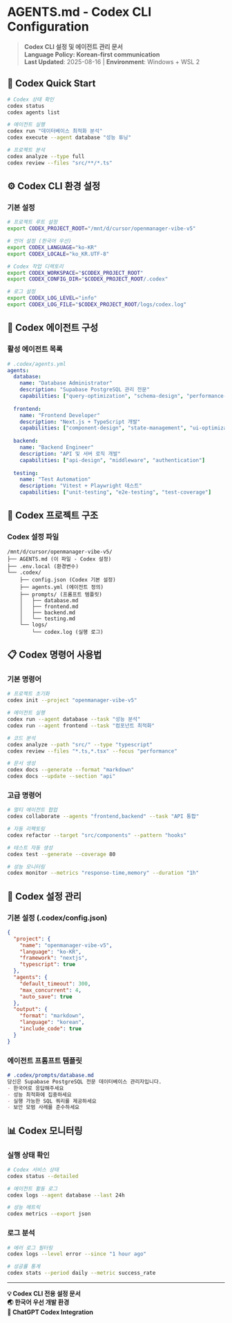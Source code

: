 <!--
===========================================
CODEX 관리용 문서 (AGENTS.md)
===========================================
이 파일은 ChatGPT Codex CLI 설정 및 관리를 위한 전용 문서입니다.
Codex 에이전트 구성, 명령어, 환경 설정 등을 포함합니다.
===========================================
-->

# AGENTS.md - Codex CLI Configuration

> **Codex CLI 설정 및 에이전트 관리 문서**  
> **Language Policy: Korean-first communication**  
> **Last Updated**: 2025-08-16 | **Environment**: Windows + WSL 2

## 🎯 Codex Quick Start

```bash
# Codex 상태 확인
codex status
codex agents list

# 에이전트 실행
codex run "데이터베이스 최적화 분석"
codex execute --agent database "성능 튜닝"

# 프로젝트 분석
codex analyze --type full
codex review --files "src/**/*.ts"
```

## ⚙️ Codex CLI 환경 설정

### 기본 설정
```bash
# 프로젝트 루트 설정
export CODEX_PROJECT_ROOT="/mnt/d/cursor/openmanager-vibe-v5"

# 언어 설정 (한국어 우선)
export CODEX_LANGUAGE="ko-KR"
export CODEX_LOCALE="ko_KR.UTF-8"

# Codex 작업 디렉토리
export CODEX_WORKSPACE="$CODEX_PROJECT_ROOT"
export CODEX_CONFIG_DIR="$CODEX_PROJECT_ROOT/.codex"

# 로그 설정
export CODEX_LOG_LEVEL="info"
export CODEX_LOG_FILE="$CODEX_PROJECT_ROOT/logs/codex.log"
```

## 🤖 Codex 에이전트 구성

### 활성 에이전트 목록
```yaml
# .codex/agents.yml
agents:
  database:
    name: "Database Administrator"
    description: "Supabase PostgreSQL 관리 전문"
    capabilities: ["query-optimization", "schema-design", "performance-tuning"]
    
  frontend:
    name: "Frontend Developer"
    description: "Next.js + TypeScript 개발"
    capabilities: ["component-design", "state-management", "ui-optimization"]
    
  backend:
    name: "Backend Engineer"
    description: "API 및 서버 로직 개발"
    capabilities: ["api-design", "middleware", "authentication"]
    
  testing:
    name: "Test Automation"
    description: "Vitest + Playwright 테스트"
    capabilities: ["unit-testing", "e2e-testing", "test-coverage"]
```

## 📁 Codex 프로젝트 구조

### Codex 설정 파일
```
/mnt/d/cursor/openmanager-vibe-v5/
├── AGENTS.md (이 파일 - Codex 설정)
├── .env.local (환경변수)
└── .codex/
    ├── config.json (Codex 기본 설정)
    ├── agents.yml (에이전트 정의)
    ├── prompts/ (프롬프트 템플릿)
    │   ├── database.md
    │   ├── frontend.md
    │   ├── backend.md
    │   └── testing.md
    └── logs/
        └── codex.log (실행 로그)
```

## 📋 Codex 명령어 사용법

### 기본 명령어
```bash
# 프로젝트 초기화
codex init --project "openmanager-vibe-v5"

# 에이전트 실행
codex run --agent database --task "성능 분석"
codex run --agent frontend --task "컴포넌트 최적화"

# 코드 분석
codex analyze --path "src/" --type "typescript"
codex review --files "*.ts,*.tsx" --focus "performance"

# 문서 생성
codex docs --generate --format "markdown"
codex docs --update --section "api"
```

### 고급 명령어
```bash
# 멀티 에이전트 협업
codex collaborate --agents "frontend,backend" --task "API 통합"

# 자동 리팩토링
codex refactor --target "src/components" --pattern "hooks"

# 테스트 자동 생성
codex test --generate --coverage 80

# 성능 모니터링
codex monitor --metrics "response-time,memory" --duration "1h"
```

## 🔧 Codex 설정 관리

### 기본 설정 (.codex/config.json)
```json
{
  "project": {
    "name": "openmanager-vibe-v5",
    "language": "ko-KR",
    "framework": "nextjs",
    "typescript": true
  },
  "agents": {
    "default_timeout": 300,
    "max_concurrent": 4,
    "auto_save": true
  },
  "output": {
    "format": "markdown",
    "language": "korean",
    "include_code": true
  }
}
```

### 에이전트 프롬프트 템플릿
```markdown
# .codex/prompts/database.md
당신은 Supabase PostgreSQL 전문 데이터베이스 관리자입니다.
- 한국어로 응답해주세요
- 성능 최적화에 집중하세요
- 실행 가능한 SQL 쿼리를 제공하세요
- 보안 모범 사례를 준수하세요
```

## 📊 Codex 모니터링

### 실행 상태 확인
```bash
# Codex 서비스 상태
codex status --detailed

# 에이전트 활동 로그
codex logs --agent database --last 24h

# 성능 메트릭
codex metrics --export json
```

### 로그 분석
```bash
# 에러 로그 필터링
codex logs --level error --since "1 hour ago"

# 성공률 통계
codex stats --period daily --metric success_rate
```

---

**💡 Codex CLI 전용 설정 문서**  
**🌏 한국어 우선 개발 환경**  
**🤖 ChatGPT Codex Integration**